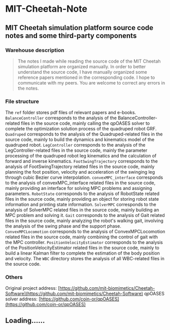 # MIT-Cheetah-Note
## MIT Cheetah simulation platform source code notes and some third-party components
### Warehouse description
>The notes I made while reading the source code of the MIT Cheetah simulation platform are organized manually. In order to better understand the source code, I have manually organized some reference papers mentioned in the corresponding code. I hope to communicate with my peers. You are welcome to correct any errors in the notes.

### File structure
The `ref` folder stores pdf files of relevant papers and e-books.
`BalanceController` corresponds to the analysis of the BalanceController-related files in the source code, mainly calling the qpOASES solver to complete the optimization solution process of the quadruped robot GRF.
`Quadruped` corresponds to the analysis of the Quadruped-related files in the source code, mainly to build the dynamics and kinematics model of the quadruped robot.
`LegController` corresponds to the analysis of the LegController-related files in the source code, mainly the parameter processing of the quadruped robot leg kinematics and the calculation of forward and inverse kinematics.
`FootSwingTrajectory` corresponds to the analysis of FootSwingTrajectory related files in the source code, mainly planning the foot position, velocity and acceleration of the swinging leg through cubic Bezier curve interpolation.
`convexMPC_interface` corresponds to the analysis of convexMPC_interface related files in the source code, mainly providing an interface for solving MPC problems and assigning parameters.
`RobotState` corresponds to the analysis of RobotState related files in the source code, mainly providing an object for storing robot state information and printing state information.
`SolverMPC` corresponds to the analysis of SolverMPC related files in the source code, mainly building an MPC problem and solving it.
`Gait` corresponds to the analysis of Gait related files in the source code, mainly analyzing the robot's walking gait, involving the analysis of the swing phase and the support phase.
`ConvexMPCLocomotion` corresponds to the analysis of ConvexMPCLocomotion related files in the source code, mainly combining the control of gait with the MPC controller.
`PositionVelocityEstimator` corresponds to the analysis of the PositionVelocityEstimator related files in the source code, mainly to build a linear Kalman filter to complete the estimation of the body position and velocity.
The `WBC` directory stores the analysis of all WBC-related files in the source code.

### Others
Original project address: [https://github.com/mit-biomimetics/Cheetah-Software](https://github.com/mit-biomimetics/Cheetah-Software)
qpOASES solver address: [https://github.com/coin-or/qpOASES](https://github.com/coin-or/qpOASES)

## Loading......
